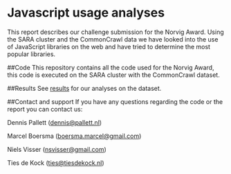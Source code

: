 Javascript usage analyses
========
This report describes our challenge submission for the Norvig Award. Using the SARA cluster and the CommonCrawl data we have looked into the use of JavaScript libraries on the web and have tried to determine the most popular libraries.


##Code
This repository contains all the code used for the Norvig Award, this code is executed on the SARA cluster with the CommonCrawl dataset.


##Results
See [results](https://github.com/norvigaward/naward18/wiki/Report) for our analyses on the dataset.

##Contact and support
If you have any questions regarding the code or the report you can contact us:

Dennis Pallett (dennis@pallett.nl)

Marcel Boersma (boersma.marcel@gmail.com)

Niels Visser (nsvisser@gmail.com)

Ties de Kock (ties@tiesdekock.nl)

